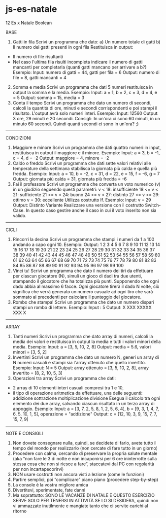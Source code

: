# js-es-natale
12 Es x Natale Boolean


BASE
1. Gatti in fila
Scrivi un programma che dato:
a) Un numero totale di gatti
b) Il numero dei gatti presenti in ogni fila
Restituisca in output:
- Il numero di file risultanti
- Nel caso l'ultima fila risulti incompleta indicare il numero di gatti mancanti per
completarla (quanti gatti mancano per arrivare a b?)
Esempio:
Input: numero di gatti = 44, gatti per fila = 6
Output: numero di file = 8, gatti mancanti = 4
2. Somma e media
Scrivi un programma che dati 5 numeri restituisca in output la somma e la media.
Esempio:
Input: a = 1, b = 2, c = 3, d = 4, e = 5
Output: somma = 15, media = 3
3. Conta il tempo
Scrivi un programma che dato un numero di secondi, calcoli la quantità di ore, minuti e
secondi corrispondenti e poi stampi il risultato. L'output avrà solo numeri interi.
Esempio:
Input: 12560
Output: 3 ore, 29 minuti e 20 secondi.
Consigli:
In un'ora ci sono 60 minuti, in un minuto 60 secondi. Quindi quanti secondi ci sono in un'ora?
;)
---------------------------------------------------------------------------------------------------------------------------
CONDIZIONI
1. Maggiore e minore
Scrivi un programma che dati quattro numeri in input, restituisca in output il maggiore e il
minore.
Esempio:
Input: a = 3, b = -1, c = 4, d = -2
Output: maggiore = 4, minore = -2
2. Caldo o freddo
Scrivi un programma che dati sette valori relativi alle temperature della settimana stabilisca
la giornata più calda e quella più fredda.
Esempio:
Input: a = 10, b = -2, c = 31, d = 22, e = 15, f = -6, g = 7
Output: giornata più calda = 31, giornata più fredda = -6
3. Fai il professore
Scrivi un programma che converta un voto numerico (v) in un giudizio seguendo questi
parametri:
v < 18: insufficiente
18 <= v < 21: sufficiente
21 <= v < 24: buono
24 <= v < 27: distinto
27 <= v <= 29: ottimo
v = 30: eccellente
Utilizza costrutto If.
Esempio:
Input: v = 29
Output: Distinto
Variante
Realizzare una versione con il costrutto Switch-Case. In questo caso gestire anche il caso in
cui il voto inserito non sia valido.
---------------------------------------------------------------------------------------------------------------------------
CICLI
1. Rincorri la decina
Scrivi un programma che stampi i numeri da 1 a 100 andando a capo ogni 10.
Esempio:
Output: 1 2 3 4 5 6 7 8 9 10
11 12 13 14 15 16 17 18 19 20
21 22 23 24 25 26 27 28 29 30
31 32 33 34 35 36 37 38 39 40
41 42 43 44 45 46 47 48 49 50
51 52 53 54 55 56 57 58 59 60
61 62 63 64 65 66 67 68 69 70
71 72 73 74 75 76 77 78 79 80
81 82 83 84 85 86 87 88 89 90
91 92 93 94 95 96 97 98 99 100
2. Vinci tu!
Scrivi un programma che dato il numero dei tiri da effettuare per ciascun giocatore (N),
simuli un gioco di dadi tra due utenti, stampando il giocatore che ha totalizza più punti.
Supponendo che ogni dado abbia al massimo 6 facce. Ogni giocatore tirerà il dado N volte,
ciò significa che verrà generato un numero casuale ad ogni tiro che sarà sommato ai
precedenti per calcolare il punteggio del giocatore.
3. Rombo che stampa!
Scrivi un programma che dato un numero dispari stampi un rombo di lettere.
Esempio:
Input : 5
Output:
X
XXX
XXXXX
XXX
X
---------------------------------------------------------------------------------------------------------------------------
ARRAY
1. Tanti numeri
Scrivi un programma che dato array di numeri, calcoli la media dei valori e restituisca in
output la media e tutti i valori minori della media.
Esempio:
Input: a = [3, 5, 10, 2, 8]
Output: media = 5.6, valori minori = [3, 5, 2]
2. Invertimi
Scrivi un programma che dato un numero N, generi un array di N numeri casuali e stampi
sia l'array ottenuto che quello invertito.
Esempio:
Input: N = 5
Output: array ottenuto = [3, 5, 10, 2, 8], array invertito = [8, 2, 10, 5, 3]
3. Operazioni tra array
Scrivi un programma che dati:
- 2 array di 10 elementi interi casuali compresi tra 1 e 10,
- il tipo di operazione aritmetica da effettuare, una delle seguenti:
addizione
sottrazione
moltiplicazione
divisione
Esegua il calcolo tra ogni elemento dei due array, salvando ciascun risultato in un terzo
array di appoggio.
Esempio:
Input: a = [3, 7, 2, 5, 8, 1, 2, 5, 6, 4], b = [9, 3, 1, 4, 7, 6, 5, 10, 1, 5], operazione =
"addizione"
Output: c = [12, 10, 3, 9, 15, 7, 7, 15, 7, 9]
---------------------------------------------------------------------------------------------------------------------------
NOTE E CONSIGLI
1. Non dovete consegnare nulla, quindi, se decidete di farlo, avete tutto il tempo del
mondo per realizzarlo (non cercate di fare tutto in un giorno)
2. Procedere con calma, cercando di preservare la
propria salute mentale (aka “non fare le 3 di
notte e non incaponirsi per 6 ore ininterrotte sulla stessa cosa che non si riesce a
fare”, staccatevi dal PC con regolarità per non incartapecorirvi)
3. NON usare costrutti non ancora visti a lezione (come le funzioni)
4. Partire semplici, poi “complicare” piano piano (procedere step-by-step)
5. La console è la vostra migliore amica
6. Divertitevi, sperimentate, fate danni
7. Ma soprattutto: SONO LE VACANZE DI NATALE E QUESTO ESERCIZIO SERVE
SOLO PER TENERSI IN ATTIVITÀ SE LO SI DESIDERA, quindi non vi ammazzate
inutilmente e mangiate tanto che ci servite carichi al ritorno
